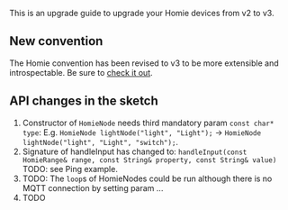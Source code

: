This is an upgrade guide to upgrade your Homie devices from v2 to v3.

## New convention

The Homie convention has been revised to v3 to be more extensible and introspectable. Be sure to [check it out](https://github.com/homieiot/convention/tree/v3.0.1).

## API changes in the sketch

1. Constructor of `HomieNode` needs third mandatory param `const char* type`:
   E.g. `HomieNode lightNode("light", "Light");` -> `HomieNode lightNode("light", "Light", "switch");`.
2. Signature of handleInput has changed to: `handleInput(const HomieRange& range, const String& property, const String& value)`
   TODO: see Ping example.
3. TODO: The `loop`s of HomieNodes could be run although there is no MQTT connection by setting param ...
4. TODO
